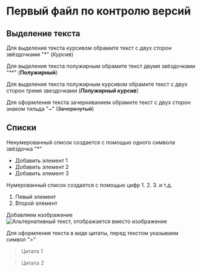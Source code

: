 # Первый файл по контролю версий

## Выделение текста
Для выделения текста курсивом обрамите текст с двух сторон звёздочками "*" (*Курсив*)

Для выделения текста полужирным обрамите текст двумя звёздочками "**" 
(**Полужирный**)

Для выделения текста полужирным курсивом обрамите текст с двух сторон тремя звездочками (***Полужирный курсив***)

Для оформления текста зачеркиванием обрамите текст с двух сторон знаком тильда "~" (~~Зачеркнутый~~)

## Списки

Ненумерованный список создается с помощью одного символа звёздочка "*"
* Добавить элемент 1
* Добавить элемент 2
* Добавить элемент 3

Нумерованный список создается с помощью цифр 1. 2. 3. и т.д.
1. Певый элемент
2. Второй элемент

Добавляем изображение
![Альтернативный текст, отображается вместо изображение](https://sun9-82.userapi.com/sun9-68/impg/xrrzyhF-lb-rEjyFyXdInVHTaWmW13nJGsBnQA/UWM1IVO7rGM.jpg?size=444x250&quality=96&sign=2c8ca13a8a968742727c325fd5bb88e2&type=album "Подсказка появляется при наведении курсора на изображение")

Для оформления текста в виде цитаты, перед текстом указываем символ ">"
>Цитата 1

>Цитата 2